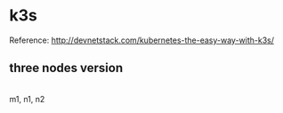 # k3s
Reference: http://devnetstack.com/kubernetes-the-easy-way-with-k3s/
## three nodes version
<br />
m1, n1, n2

